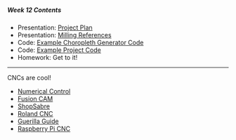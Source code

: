 ##### Week 12 Contents
- Presentation: [Project Plan](readme.md)
- Presentation: [Milling References](milling.md)
- Code: [Example Choropleth Generator Code](choropleth.md)
- Code: [Example Project Code](project.md)
- Homework: Get to it!

-----

CNCs are cool!

- [Numerical Control](https://en.wikipedia.org/wiki/Numerical_control)
- [Fusion CAM](https://www.youtube.com/watch?v=VEuD31byPxk)
- [ShopSabre](https://wiki.ideashop.iit.edu/index.php?title=ShopSabre)
- [Roland CNC](https://wiki.ideashop.iit.edu/index.php?title=Roland_4-Axis_CNC)
- [Guerilla Guide](http://lcamtuf.coredump.cx/gcnc/)
- [Raspberry Pi CNC](https://www.instructables.com/id/Raspberry-Pi-CNC-Machine/)